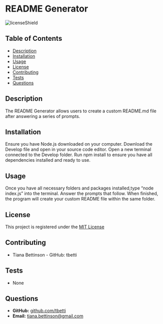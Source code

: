 # README Generator
  ![licenseShield](https://img.shields.io/badge/license-MIT-yellow)
  
  ## Table of Contents
  * [Description](#description)
  * [Installation](#installation)
  * [Usage](#usage)
  * [License](#license)
  * [Contributing](#contributing)
  * [Tests](#tests)
  * [Questions](#questions)
  
  ## Description
  The README Generator allows users to create a custom README.md file after answering a series of prompts.

  ## Installation
  Ensure you have Node.js downloaded on your computer. Download the Develop file and open in your source code editor.  Open a new terminal connected to the Develop folder.  Run npm install to ensure you have all dependencies installed and ready to use.

  ## Usage
  Once you have all necessary folders and packages installed,type “node index.js” into the terminal. Answer the prompts that follow. When finished, the program will create your custom README file within the same folder.

  ## License
  This project is registered under the [MIT License](/LICENSE)

  ## Contributing
  * Tiana Bettinson - GitHub: tbetti
  
  ## Tests
  * None

  ## Questions
  * __GitHub:__ [github.com/tbetti](https://github.com/tbetti)
  * __Email:__ [tiana.bettinson@gmail.com](mailto:tiana.bettinson@gmail.com)
